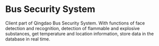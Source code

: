# Bus Security System
Client part of Qingdao Bus Security System. With functions of face detection and recognition, detection of flammable and explosive substances, get temperature and location information, store data in the database in real time.
